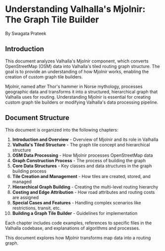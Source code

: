 # Understanding Valhalla's Mjolnir: The Graph Tile Builder
By Swagata Prateek

## Introduction

This document analyzes Valhalla's Mjolnir component, which converts OpenStreetMap (OSM) data into Valhalla's tiled routing graph structure. The goal is to provide an understanding of how Mjolnir works, enabling the creation of custom graph tile builders.

Mjolnir, named after Thor's hammer in Norse mythology, processes geographic data and transforms it into a structured, hierarchical graph that Valhalla uses for routing. Understanding Mjolnir is essential for creating custom graph tile builders or modifying Valhalla's data processing pipeline.

## Document Structure

This document is organized into the following chapters:

1. **Introduction and Overview** - Overview of Mjolnir and its role in Valhalla
2. **Valhalla's Tiled Structure** - The graph tile concept and hierarchical structure
3. **OSM Data Processing** - How Mjolnir processes OpenStreetMap data
4. **Graph Construction Process** - The process of building the graph
5. **Core Data Structures** - Key classes and data structures in the graph building process
6. **Tile Creation and Management** - How tiles are created, stored, and managed
7. **Hierarchical Graph Building** - Creating the multi-level routing hierarchy
8. **Costing and Edge Attribution** - How road attributes and routing costs are assigned
9. **Special Cases and Features** - Handling complex scenarios like restrictions, transit, etc.
10. **Building a Graph Tile Builder** - Guidelines for implementation

Each chapter includes code examples, references to specific files in the Valhalla codebase, and explanations of algorithms and processes.

This document explores how Mjolnir transforms map data into a routing graph.
